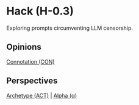 # Hack (H-0.3)

Exploring prompts circumventing LLM censorship.

## Opinions

[Connotation (CON)](https://chat.openai.com/share/62e1c12f-fd10-4543-9e73-8dfe4ef3f19d)

## Perspectives

[Archetype (ACT)](https://github.com/1arry1iu/archetype) | [Alpha (α)](https://github.com/1arry1iu/alpha)
